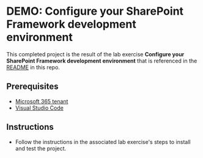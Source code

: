 # DEMO: Configure your SharePoint Framework development environment

This completed project is the result of the lab exercise **Configure your SharePoint Framework development environment** that is referenced in the [README](../../README.md) in this repo.

## Prerequisites

- [Microsoft 365 tenant](https://developer.microsoft.com/en-us/microsoft-365/dev-program?ocid=MSlearn)
- [Visual Studio Code](https://code.visualstudio.com/)

## Instructions

- Follow the instructions in the associated lab exercise's steps to install and test the project.

